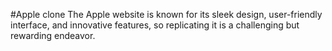 #Apple clone 
The Apple website is known for its sleek design, user-friendly interface, and
innovative features, so replicating it is a challenging but rewarding endeavor.
 
